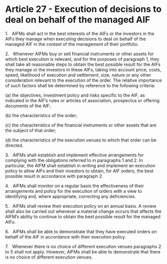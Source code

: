 # Article 27 - Execution of decisions to deal on behalf of the managed AIF


1.   AIFMs shall act in the best interests of the AIFs or the investors in the AIFs they manage when executing decisions to deal on behalf of the managed AIF in the context of the management of their portfolio.

2.   Whenever AIFMs buy or sell financial instruments or other assets for which best execution is relevant, and for the purposes of paragraph 1, they shall take all reasonable steps to obtain the best possible result for the AIFs they manage or the investors in these AIFs, taking into account price, costs, speed, likelihood of execution and settlement, size, nature or any other consideration relevant to the execution of the order. The relative importance of such factors shall be determined by reference to the following criteria:

(a) the objectives, investment policy and risks specific to the AIF, as indicated in the AIF’s rules or articles of association, prospectus or offering documents of the AIF;

(b) the characteristics of the order;

(c) the characteristics of the financial instruments or other assets that are the subject of that order;

(d) the characteristics of the execution venues to which that order can be directed.

3.   AIFMs shall establish and implement effective arrangements for complying with the obligations referred to in paragraphs 1 and 2. In particular, the AIFM shall establish in writing and implement an execution policy to allow AIFs and their investors to obtain, for AIF orders, the best possible result in accordance with paragraph 2.

4.   AIFMs shall monitor on a regular basis the effectiveness of their arrangements and policy for the execution of orders with a view to identifying and, where appropriate, correcting any deficiencies.

5.   AIFMs shall review their execution policy on an annual basis. A review shall also be carried out whenever a material change occurs that affects the AIFM’s ability to continue to obtain the best possible result for the managed AIFs.

6.   AIFMs shall be able to demonstrate that they have executed orders on behalf of the AIF in accordance with their execution policy.

7.   Whenever there is no choice of different execution venues paragraphs 2 to 5 shall not apply. However, AIFMs shall be able to demonstrate that there is no choice of different execution venues.
